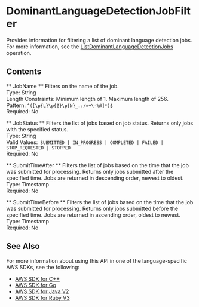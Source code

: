 # DominantLanguageDetectionJobFilter<a name="API_DominantLanguageDetectionJobFilter"></a>

Provides information for filtering a list of dominant language detection jobs\. For more information, see the [ ListDominantLanguageDetectionJobs ](API_ListDominantLanguageDetectionJobs.md) operation\.

## Contents<a name="API_DominantLanguageDetectionJobFilter_Contents"></a>

 ** JobName **   <a name="comprehend-Type-DominantLanguageDetectionJobFilter-JobName"></a>
Filters on the name of the job\.  
Type: String  
Length Constraints: Minimum length of 1\. Maximum length of 256\.  
Pattern: `^([\p{L}\p{Z}\p{N}_.:/=+\-%@]*)$`   
Required: No

 ** JobStatus **   <a name="comprehend-Type-DominantLanguageDetectionJobFilter-JobStatus"></a>
Filters the list of jobs based on job status\. Returns only jobs with the specified status\.  
Type: String  
Valid Values:` SUBMITTED | IN_PROGRESS | COMPLETED | FAILED | STOP_REQUESTED | STOPPED`   
Required: No

 ** SubmitTimeAfter **   <a name="comprehend-Type-DominantLanguageDetectionJobFilter-SubmitTimeAfter"></a>
Filters the list of jobs based on the time that the job was submitted for processing\. Returns only jobs submitted after the specified time\. Jobs are returned in descending order, newest to oldest\.  
Type: Timestamp  
Required: No

 ** SubmitTimeBefore **   <a name="comprehend-Type-DominantLanguageDetectionJobFilter-SubmitTimeBefore"></a>
Filters the list of jobs based on the time that the job was submitted for processing\. Returns only jobs submitted before the specified time\. Jobs are returned in ascending order, oldest to newest\.  
Type: Timestamp  
Required: No

## See Also<a name="API_DominantLanguageDetectionJobFilter_SeeAlso"></a>

For more information about using this API in one of the language\-specific AWS SDKs, see the following:
+  [ AWS SDK for C\+\+](https://docs.aws.amazon.com/goto/SdkForCpp/comprehend-2017-11-27/DominantLanguageDetectionJobFilter) 
+  [ AWS SDK for Go](https://docs.aws.amazon.com/goto/SdkForGoV1/comprehend-2017-11-27/DominantLanguageDetectionJobFilter) 
+  [ AWS SDK for Java V2](https://docs.aws.amazon.com/goto/SdkForJavaV2/comprehend-2017-11-27/DominantLanguageDetectionJobFilter) 
+  [ AWS SDK for Ruby V3](https://docs.aws.amazon.com/goto/SdkForRubyV3/comprehend-2017-11-27/DominantLanguageDetectionJobFilter) 